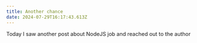 ```yaml
---
title: Another chance
date: 2024-07-29T16:17:43.613Z
---
```


Today I saw another post about NodeJS job and reached out to the author
